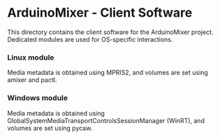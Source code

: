# ArduinoMixer - Client Software
This directory contains the client software for the ArduinoMixer project. Dedicated modules are used for OS-specific interactions.

### Linux module
Media metadata is obtained using MPRIS2, and volumes are set using amixer and pactl.

### Windows module
Media metadata is obtained using GlobalSystemMediaTransportControlsSessionManager (WinRT), and volumes are set using pycaw.
